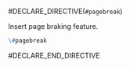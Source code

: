 #DECLARE_DIRECTIVE(`#pagebreak`)

Insert page braking feature.
```md
\#pagebreak
```

#DECLARE_END_DIRECTIVE
